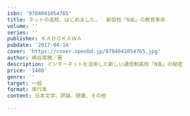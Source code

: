 ```yaml
---
isbn: '9784041054765'
title: ネットの高校、はじめました。  新設校「N高」の教育革命
volume: ''
series: ''
publisher: ＫＡＤＯＫＡＷＡ
pubdate: '2017-04-14'
cover: 'https://cover.openbd.jp/9784041054765.jpg'
author: 崎谷実穂／著
description: インターネットを活用した新しい通信制高校「N高」の秘密
price: '1400'
genre: ''
target: 一般
format: 単行本
content: 日本文学、評論、随筆、その他

---
```

